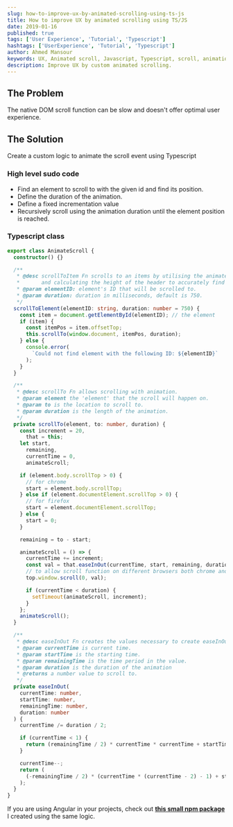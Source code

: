 ```yaml
---
slug: how-to-improve-ux-by-animated-scrolling-using-ts-js
title: How to improve UX by animated scrolling using TS/JS
date: 2019-01-16
published: true
tags: ['User Experience', 'Tutorial', 'Typescript']
hashtags: ['UserExperience', 'Tutorial', 'Typescript']
author: Ahmed Mansour
keywords: UX, Animated scroll, Javascript, Typescript, scroll, animation
description: Improve UX by custom animated scrolling.
---
```


## The Problem

The native DOM scroll function can be slow and doesn't offer optimal user experience.

## The Solution

Create a custom logic to animate the scroll event using Typescript

### High level sudo code

- Find an element to scroll to with the given id and find its position.
- Define the duration of the animation.
- Define a fixed incrementation value
- Recursively scroll using the animation duration until the element position is reached.

### Typescript class

```ts
export class AnimateScroll {
  constructor() {}

  /**
   * @desc scrollToItem Fn scrolls to an items by utilising the animated scroll fn (scrollTo)
   *       and calculating the height of the header to accurately find the item's position.
   * @param elementID: element's ID that will be scrolled to.
   * @param duration: duration in milliseconds, default is 750.
   */
  scrollToElement(elementID: string, duration: number = 750) {
    const item = document.getElementById(elementID); // the element
    if (item) {
      const itemPos = item.offsetTop;
      this.scrollTo(window.document, itemPos, duration);
    } else {
      console.error(
        `Could not find element with the following ID: ${elementID}`
      );
    }
  }

  /**
   * @desc scrollTo Fn allows scrolling with animation.
   * @param element the 'element' that the scroll will happen on.
   * @param to is the location to scroll to.
   * @param duration is the length of the animation.
   */
  private scrollTo(element, to: number, duration) {
    const increment = 20,
      that = this;
    let start,
      remaining,
      currentTime = 0,
      animateScroll;

    if (element.body.scrollTop > 0) {
      // for chrome
      start = element.body.scrollTop;
    } else if (element.documentElement.scrollTop > 0) {
      // for firefox
      start = element.documentElement.scrollTop;
    } else {
      start = 0;
    }

    remaining = to - start;

    animateScroll = () => {
      currentTime += increment;
      const val = that.easeInOut(currentTime, start, remaining, duration);
      // to allow scroll function on different browsers both chrome and firefox
      top.window.scroll(0, val);

      if (currentTime < duration) {
        setTimeout(animateScroll, increment);
      }
    };
    animateScroll();
  }

  /**
   * @desc easeInOut Fn creates the values necessary to create easeInOut animation.
   * @param currentTime is current time.
   * @param startTime is the starting time.
   * @param remainingTime is the time period in the value.
   * @param duration is the duration of the animation
   * @returns a number value to scroll to.
   */
  private easeInOut(
    currentTime: number,
    startTime: number,
    remainingTime: number,
    duration: number
  ) {
    currentTime /= duration / 2;

    if (currentTime < 1) {
      return (remainingTime / 2) * currentTime * currentTime + startTime;
    }

    currentTime--;
    return (
      (-remainingTime / 2) * (currentTime * (currentTime - 2) - 1) + startTime
    );
  }
}
```

If you are using Angular in your projects, check out **[this small npm package](https://www.npmjs.com/package/ng-animate-scroll)** I created using the same logic.
